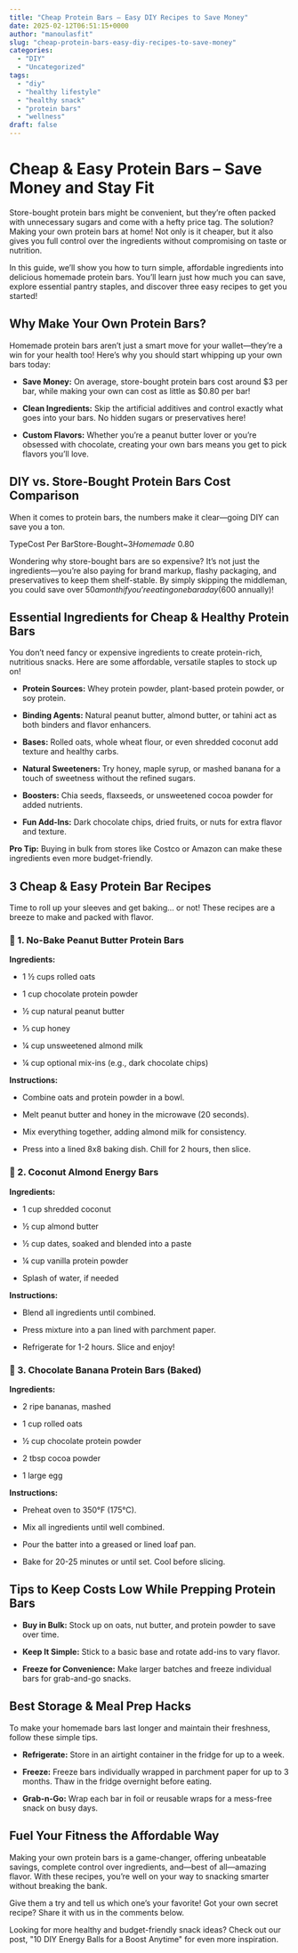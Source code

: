 ```yaml
---
title: "Cheap Protein Bars – Easy DIY Recipes to Save Money"
date: 2025-02-12T06:51:15+0000
author: "manoulasfit"
slug: "cheap-protein-bars-easy-diy-recipes-to-save-money"
categories:
  - "DIY"
  - "Uncategorized"
tags:
  - "diy"
  - "healthy lifestyle"
  - "healthy snack"
  - "protein bars"
  - "wellness"
draft: false
---
```

# Cheap & Easy Protein Bars – Save Money and Stay Fit

Store-bought protein bars might be convenient, but they’re often packed with unnecessary sugars and come with a hefty price tag. The solution? Making your own protein bars at home! Not only is it cheaper, but it also gives you full control over the ingredients without compromising on taste or nutrition.

In this guide, we’ll show you how to turn simple, affordable ingredients into delicious homemade protein bars. You’ll learn just how much you can save, explore essential pantry staples, and discover three easy recipes to get you started!

## Why Make Your Own Protein Bars?

Homemade protein bars aren’t just a smart move for your wallet—they’re a win for your health too! Here’s why you should start whipping up your own bars today:

- **Save Money:** On average, store-bought protein bars cost around $3 per bar, while making your own can cost as little as $0.80 per bar!

- **Clean Ingredients:** Skip the artificial additives and control exactly what goes into your bars. No hidden sugars or preservatives here!

- **Custom Flavors:** Whether you’re a peanut butter lover or you’re obsessed with chocolate, creating your own bars means you get to pick flavors you’ll love.

## DIY vs. Store-Bought Protein Bars Cost Comparison

When it comes to protein bars, the numbers make it clear—going DIY can save you a ton.

TypeCost Per BarStore-Bought~$3Homemade~$0.80

Wondering why store-bought bars are so expensive? It’s not just the ingredients—you’re also paying for brand markup, flashy packaging, and preservatives to keep them shelf-stable. By simply skipping the middleman, you could save over $50 a month if you’re eating one bar a day ($600 annually)!

## Essential Ingredients for Cheap & Healthy Protein Bars

You don’t need fancy or expensive ingredients to create protein-rich, nutritious snacks. Here are some affordable, versatile staples to stock up on!

- **Protein Sources:** Whey protein powder, plant-based protein powder, or soy protein.

- **Binding Agents:** Natural peanut butter, almond butter, or tahini act as both binders and flavor enhancers.

- **Bases:** Rolled oats, whole wheat flour, or even shredded coconut add texture and healthy carbs.

- **Natural Sweeteners:** Try honey, maple syrup, or mashed banana for a touch of sweetness without the refined sugars.

- **Boosters:** Chia seeds, flaxseeds, or unsweetened cocoa powder for added nutrients.

- **Fun Add-Ins:** Dark chocolate chips, dried fruits, or nuts for extra flavor and texture.

**Pro Tip:** Buying in bulk from stores like Costco or Amazon can make these ingredients even more budget-friendly.

## 3 Cheap & Easy Protein Bar Recipes

Time to roll up your sleeves and get baking… or not! These recipes are a breeze to make and packed with flavor.

### 🥜 1. No-Bake Peanut Butter Protein Bars

**Ingredients:**

- 1 ½ cups rolled oats

- 1 cup chocolate protein powder

- ½ cup natural peanut butter

- ⅓ cup honey

- ¼ cup unsweetened almond milk

- ¼ cup optional mix-ins (e.g., dark chocolate chips)

**Instructions:**

- Combine oats and protein powder in a bowl.

- Melt peanut butter and honey in the microwave (20 seconds).

- Mix everything together, adding almond milk for consistency.

- Press into a lined 8x8 baking dish. Chill for 2 hours, then slice.

### 🥥 2. Coconut Almond Energy Bars

**Ingredients:**

- 1 cup shredded coconut

- ½ cup almond butter

- ½ cup dates, soaked and blended into a paste

- ¼ cup vanilla protein powder

- Splash of water, if needed

**Instructions:**

- Blend all ingredients until combined.

- Press mixture into a pan lined with parchment paper.

- Refrigerate for 1-2 hours. Slice and enjoy!

### 🍌 3. Chocolate Banana Protein Bars (Baked)

**Ingredients:**

- 2 ripe bananas, mashed

- 1 cup rolled oats

- ½ cup chocolate protein powder

- 2 tbsp cocoa powder

- 1 large egg

**Instructions:**

- Preheat oven to 350°F (175°C).

- Mix all ingredients until well combined.

- Pour the batter into a greased or lined loaf pan.

- Bake for 20-25 minutes or until set. Cool before slicing.

## Tips to Keep Costs Low While Prepping Protein Bars

- **Buy in Bulk:** Stock up on oats, nut butter, and protein powder to save over time.

- **Keep It Simple:** Stick to a basic base and rotate add-ins to vary flavor.

- **Freeze for Convenience:** Make larger batches and freeze individual bars for grab-and-go snacks.

## Best Storage & Meal Prep Hacks

To make your homemade bars last longer and maintain their freshness, follow these simple tips.

- **Refrigerate:** Store in an airtight container in the fridge for up to a week.

- **Freeze:** Freeze bars individually wrapped in parchment paper for up to 3 months. Thaw in the fridge overnight before eating.

- **Grab-n-Go:** Wrap each bar in foil or reusable wraps for a mess-free snack on busy days.

## Fuel Your Fitness the Affordable Way

Making your own protein bars is a game-changer, offering unbeatable savings, complete control over ingredients, and—best of all—amazing flavor. With these recipes, you’re well on your way to snacking smarter without breaking the bank.

Give them a try and tell us which one’s your favorite! Got your own secret recipe? Share it with us in the comments below.

Looking for more healthy and budget-friendly snack ideas? Check out our post, "10 DIY Energy Balls for a Boost Anytime" for even more inspiration.